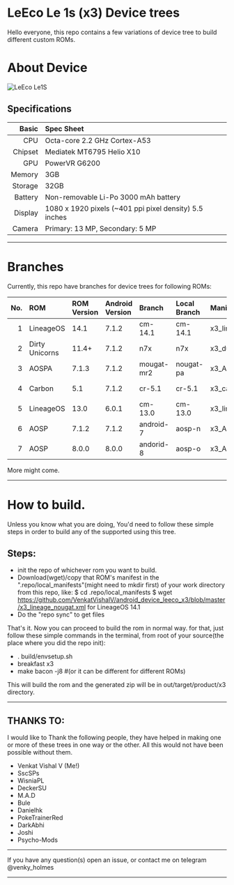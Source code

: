# LeEco Le 1s (x3) Device trees

Hello everyone, this repo contains a few variations of device tree to build different custom ROMs.

# About Device

![LeEco Le1S](http://cdn2.gsmarena.com/vv/pics/leeco/letv-le-1s-1.jpg "LeEco Le1S")

## Specifications

Basic   | Spec Sheet
-------:|:-------------------------
CPU     | Octa-core 2.2 GHz Cortex-A53
Chipset | Mediatek MT6795 Helio X10
GPU     | PowerVR G6200
Memory  | 3GB
Storage | 32GB
Battery | Non-removable Li-Po 3000 mAh battery
Display | 1080 x 1920 pixels (~401 ppi pixel density) 5.5 inches
Camera  | Primary: 13 MP, Secondary: 5 MP

---

# Branches
Currently, this repo have branches for device trees for following ROMs:

No.| ROM            | ROM Version |Android Version | Branch    | Local Branch | Manifest Name         | Working  |
--:|:---------------|:------------|:---------------|:----------|:-------------|:----------------------|:--------:|
1  | LineageOS      | 14.1        | 7.1.2          | cm-14.1   | cm-14.1      | x3_lineage_nougat.xml | ![Boots](https://cdn0.iconfinder.com/data/icons/social-messaging-ui-color-shapes/128/check-circle-green-16.png "Yes") |
2  | Dirty Unicorns | 11.4+       | 7.1.2          | n7x       | n7x          | x3_du_nougat.xml      | ![Boots](https://cdn0.iconfinder.com/data/icons/social-messaging-ui-color-shapes/128/check-circle-green-16.png "Yes") |
3  | AOSPA          | 7.1.3       | 7.1.2          | mougat-mr2| nougat-pa    | x3_AOSPA_nougat.xml   | ![Doesn't Boot](https://cdn0.iconfinder.com/data/icons/social-messaging-ui-color-shapes/128/close-circle-red-16.png "No") |
4  | Carbon         | 5.1         | 7.1.2          | cr-5.1    | cr-5.1       | x3_carbon_nougat.xml  | ![Doesn't Boot](https://cdn0.iconfinder.com/data/icons/social-messaging-ui-color-shapes/128/close-circle-red-16.png "No") |
5  | LineageOS      | 13.0        | 6.0.1          | cm-13.0   | cm-13.0      | x3_lineage_mm.xml     | ![Not Known](https://cdn0.iconfinder.com/data/icons/social-messaging-ui-color-shapes/128/alert-triangle-yellow-16.png "Not tested") |
6  | AOSP           | 7.1.2       | 7.1.2          | android-7 | aosp-n       | x3_AOSP_nougat.xml    | ![Boots](https://cdn0.iconfinder.com/data/icons/social-messaging-ui-color-shapes/128/check-circle-green-16.png "Yes") |
7  | AOSP           | 8.0.0       | 8.0.0          | andorid-8 | aosp-o       | x3_AOSP_oreo.xml      | ![Doesn't Boot](https://cdn0.iconfinder.com/data/icons/social-messaging-ui-color-shapes/128/close-circle-red-16.png "No") |


More might come.

---

# How to build.
Unless you know what you are doing, You'd need to follow these simple steps in order to build any of the supported using this tree.

## Steps:
* init the repo of whichever rom you want to build.
* Download(wget)/copy that ROM's manifest in the ".repo/local_manifests"(might need to mkdir first) of your work directory from this repo, like:
	$ cd .repo/local_manifests
	$ wget https://github.com/VenkatVishalV/android_device_leeco_x3/blob/master/x3_lineage_nougat.xml
  for LineageOS 14.1
* Do the "repo sync" to get files

That's it.
Now you can proceed to build the rom in normal way.
for that, just follow these simple commands in the terminal,
from root of your source(the place where you did the repo init):
* . build/envsetup.sh
* breakfast x3
* make bacon -j8 #(or it can be different for different ROMs)

This will build the rom and the generated zip will be in out/target/product/x3 directory.

---

## THANKS TO:
I would like to Thank the following people, they have helped in making one or more of these
trees in one way or the other. All this would not have been possible without them.

* Venkat Vishal V (Me!)
* SscSPs
* WisniaPL
* DeckerSU
* M.A.D
* Bule
* Danielhk
* PokeTrainerRed
* DarkAbhi
* Joshi
* Psycho-Mods

---

If you have any question(s) open an issue, or contact me on telegram @venky_holmes

---
